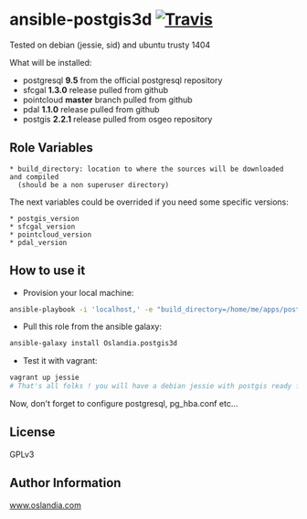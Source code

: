 # ansible-postgis3d [![Travis](https://img.shields.io/travis/rust-lang/rust.svg?style=flat-square)](https://travis-ci.org/Oslandia/ansible-postgis3d)

Tested on debian (jessie, sid) and ubuntu trusty 1404

What will be installed:

- postgresql **9.5** from the official postgresql repository
- sfcgal **1.3.0** release pulled from github
- pointcloud **master** branch pulled from github
- pdal **1.1.0** release pulled from github
- postgis **2.2.1** release pulled from osgeo repository


## Role Variables

    * build_directory: location to where the sources will be downloaded and compiled
      (should be a non superuser directory)

The next variables could be overrided if you need some specific versions:

    * postgis_version
    * sfcgal_version
    * pointcloud_version
    * pdal_version


## How to use it

* Provision your local machine:

```bash
ansible-playbook -i 'localhost,' -e "build_directory=/home/me/apps/postgis3d" --ask-become -c local test.yml
```

* Pull this role from the ansible galaxy:

```bash
ansible-galaxy install Oslandia.postgis3d
```

* Test it with vagrant:

```bash
vagrant up jessie
# That's all folks ! you will have a debian jessie with postgis ready for 3D and pointcloud support.

```
Now, don't forget to configure postgresql, pg_hba.conf etc...

License
-------

GPLv3

Author Information
------------------

www.oslandia.com

